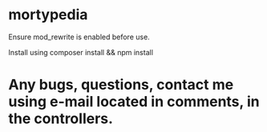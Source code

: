 # mortypedia

Ensure mod_rewrite is enabled before use.

Install using composer install && npm install

Any bugs, questions, contact me using e-mail located in comments, in the controllers.
=======
